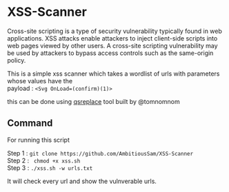 # XSS-Scanner

Cross-site scripting is a type of security vulnerability typically found in web applications. XSS attacks enable attackers to inject client-side scripts into web pages viewed by other users. A cross-site scripting vulnerability may be used by attackers to bypass access controls such as the same-origin policy.

This is a simple xss scanner which takes a wordlist of urls with parameters whose values have the <br>
payload :  ```<Svg OnLoad=(confirm)(1)>``` 

this can be done using [qsreplace](https://github.com/tomnomnom/qsreplace) tool built by @tomnomnom

## Command
 For running this script
 
Step 1 : ``` git clone https://github.com/AmbitiousSam/XSS-Scanner ```<br>
Step 2 : ``` chmod +x xss.sh``` <br>
Step 3 : ``` ./xss.sh -w urls.txt ``` <br>

It will check every url and show the vulnverable urls.

